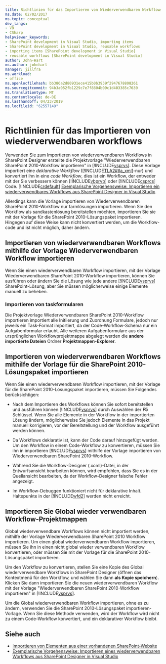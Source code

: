 ```yaml
---
title: Richtlinien für das Importieren von Wiederverwendbaren Workflows | Microsoft-Dokumentation
ms.date: 02/02/2017
ms.topic: conceptual
dev_langs:
- VB
- CSharp
helpviewer_keywords:
- SharePoint development in Visual Studio, importing items
- SharePoint development in Visual Studio, reusable workflows
- importing items [SharePoint development in Visual Studio]
- reusable workflows [SharePoint development in Visual Studio]
author: John-Hart
ms.author: johnhart
manager: jillfra
ms.workload:
- office
ms.openlocfilehash: bb386a2d80931ece415b0b3939f2947678808261
ms.sourcegitcommit: 94b3a052fb1229c7e7f8804b09c1d403385c7630
ms.translationtype: MT
ms.contentlocale: de-DE
ms.lasthandoff: 04/23/2019
ms.locfileid: "62557149"
---
```

# <a name="guidelines-for-importing-reusable-workflows"></a>Richtlinien für das Importieren von wiederverwendbaren workflows
  Verwenden Sie zum Importieren von wiederverwendbaren Workflows in SharePoint Designer erstellte die Projektvorlage "Wiederverwendbaren SharePoint 2010-Workflow importieren" in [!INCLUDE[vsprvs](../sharepoint/includes/vsprvs-md.md)]. Diese Vorlage importiert eine *deklarative* *Workflow* ([!INCLUDE[TLA2#tla_xml](../sharepoint/includes/tla2sharptla-xml-md.md)]-nur) und konvertiert ihn in eine *code Workflow*, dies ist ein Workflow, der entweder mit der Sie verbessern können [!INCLUDE[vbprvb](../sharepoint/includes/vbprvb-md.md)] oder [!INCLUDE[csprcs](../sharepoint/includes/csprcs-md.md)] Code. [!INCLUDE[crdefault](../sharepoint/includes/crdefault-md.md)] [Exemplarische Vorgehensweise: Importieren ein wiederverwendbares Workflows aus SharePoint Designer in Visual Studio](../sharepoint/walkthrough-import-a-sharepoint-designer-reusable-workflow-into-visual-studio.md).

 Allerdings kann die Vorlage importieren von Wiederverwendbaren SharePoint 2010-Workflow nur farmlösungen importieren. Wenn Sie den Workflow als sandkastenlösung bereitstellen möchten, importieren Sie sie mit der Vorlage für die SharePoint 2010-Lösungspaket importieren. Hingegen auf diese Weise kann nicht konvertiert werden, um die Workflow-code und ist nicht möglich, daher ändern.

## <a name="import-reusable-workflows-by-using-the-import-reusable-workflow-template"></a>Importieren von wiederverwendbaren Workflows mithilfe der Vorlage Wiederverwendbaren Workflow importieren
 Wenn Sie einen wiederverwendbaren Workflow importieren, mit der Vorlage Wiederverwendbaren SharePoint 2010-Workflow importieren, können Sie ausführen oder ändern Sie die Lösung wie jede andere [!INCLUDE[vsprvs](../sharepoint/includes/vsprvs-md.md)] SharePoint-Lösung, aber Sie müssen möglicherweise einige Elemente manuell zu beheben.

### <a name="import-task-forms"></a>Importieren von taskformularen
 Die Projektvorlage Wiederverwendbaren SharePoint 2010-Workflow importieren importiert alle Initiierung und Zuordnung Formulare, jedoch nur jeweils ein Task-Format importiert, da der Code-Workflow-Schema nur ein Aufgabenformular erlaubt. Alle weiteren Aufgabenformulare aus der ursprünglichen Workflowprojektmappe abgelegt werden die **andere importierte Dateien** Ordner **Projektmappen-Explorer**.

## <a name="import-reusable-workflows-by-using-the-import-sharepoint-2010-solution-package-template"></a>Importieren von wiederverwendbaren Workflows mithilfe der Vorlage für die SharePoint 2010-Lösungspaket importieren
 Wenn Sie einen wiederverwendbaren Workflow importieren, mit der Vorlage für die SharePoint 2010-Lösungspaket importieren, müssen Sie Folgendes berücksichtigen:

- Nach dem Importieren des Workflows können Sie sofort bereitstellen und ausführen können [!INCLUDE[vsprvs](../sharepoint/includes/vsprvs-md.md)] durch Auswählen der **F5** Schlüssel. Wenn Sie alle Elemente in der Workflow in der importierten Lösung ändern, möglicherweise Sie jedoch Elemente in das Projekt manuell korrigieren, vor der Bereitstellung und der Workflow ausgeführt werden können.

- Da Workflows deklarativ ist, kann der Code darauf hinzugefügt werden. Um den Workflow in einem Code-Workflow zu konvertieren, müssen Sie ihn in importieren [!INCLUDE[vsprvs](../sharepoint/includes/vsprvs-md.md)] mithilfe der Vorlage importieren von Wiederverwendbaren SharePoint 2010-Workflow.

- Während Sie die Workflow-Designer (.xoml)-Datei, in der Entwurfsansicht bearbeiten können, wird empfohlen, dass Sie es in der Quellansicht bearbeiten, da der Workflow-Designer falsche Fehler angezeigt.

- Im Workflow-Debuggen funktioniert nicht für deklarative Inhalt. Haltepunkte in der [!INCLUDE[wfd2](../sharepoint/includes/wfd2-md.md)] werden nicht erreicht.

## <a name="import-globally-reusable-workflow-solutions"></a>Importieren Sie Global wieder verwendbaren Workflow-Projektmappen
 Global wiederverwendbare Workflows können nicht importiert werden, mithilfe der Vorlage Wiederverwendbaren SharePoint 2010 Workflow importieren. Um einen global wiederverwendbaren Workflow importieren, müssen Sie ihn in einen nicht global wieder verwendbaren Workflow konvertieren, oder müssen Sie mit der Vorlage für die SharePoint 2010-Lösungspaket importieren.

 Um den Workflow zu konvertieren, stellen Sie eine Kopie des Global wiederverwendbare Workflows in SharePoint Designer (öffnen das Kontextmenü für den Workflow, und wählen Sie dann **als Kopie speichern**). Klicken Sie dann importieren Sie die neuen wiederverwendbaren Workflow mit der Vorlage "Wiederverwendbaren SharePoint 2010-Workflow importieren" in [!INCLUDE[vsprvs](../sharepoint/includes/vsprvs-md.md)].

 Um die Global wiederverwendbaren Workflow importieren, ohne es zu ändern, verwenden Sie die SharePoint 2010-Lösungspaket importieren-Vorlage. Wenn Sie diese Methode verwenden, wird der Workflow wird nicht zu einem Code-Workflow konvertiert, und ein deklarativer Workflow bleibt.

## <a name="see-also"></a>Siehe auch
- [Importieren von Elementen aus einer vorhandenen SharePoint-Website](../sharepoint/importing-items-from-an-existing-sharepoint-site.md)
- [Exemplarische Vorgehensweise: Importieren eines wiederverwendbaren Workflows aus SharePoint Designer in Visual Studio](../sharepoint/walkthrough-import-a-sharepoint-designer-reusable-workflow-into-visual-studio.md)
